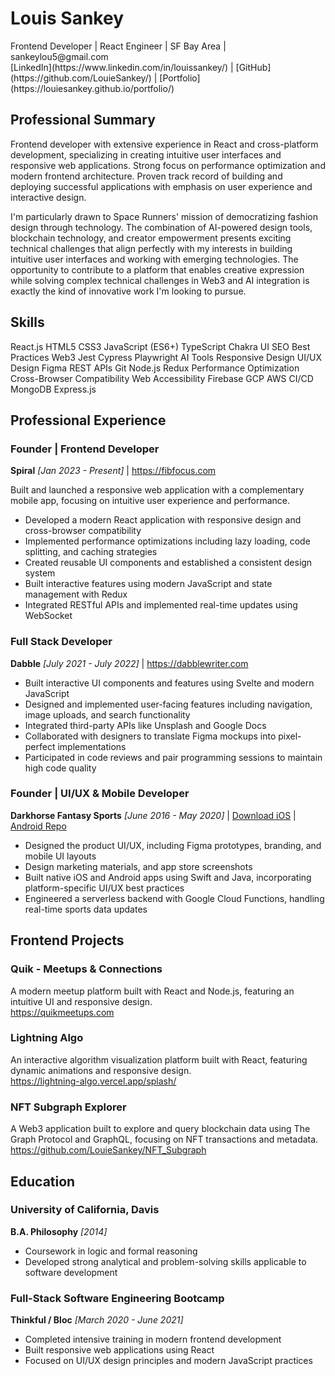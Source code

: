 # Louis Sankey
<div class="contact-info">
<div class="contact-details">
Frontend Developer | React Engineer | SF Bay Area | sankeylou5@gmail.com
</div>
<div class="profile-links">
[LinkedIn](https://www.linkedin.com/in/louissankey/) |
[GitHub](https://github.com/LouieSankey/) |
[Portfolio](https://louiesankey.github.io/portfolio/)
</div>
</div>

## Professional Summary
Frontend developer with extensive experience in React and cross-platform development, specializing in creating intuitive user interfaces and responsive web applications. Strong focus on performance optimization and modern frontend architecture. Proven track record of building and deploying successful applications with emphasis on user experience and interactive design.

I'm particularly drawn to Space Runners' mission of democratizing fashion design through technology. The combination of AI-powered design tools, blockchain technology, and creator empowerment presents exciting technical challenges that align perfectly with my interests in building intuitive user interfaces and working with emerging technologies. The opportunity to contribute to a platform that enables creative expression while solving complex technical challenges in Web3 and AI integration is exactly the kind of innovative work I'm looking to pursue.

## Skills
<div class="skills">
<span class="skill">React.js</span>
<span class="skill">HTML5</span>
<span class="skill">CSS3</span>
<span class="skill">JavaScript (ES6+)</span>
<span class="skill">TypeScript</span>
<span class="skill">Chakra UI</span>
<span class="skill">SEO Best Practices</span>
<span class="skill">Web3</span>
<span class="skill">Jest</span>
<span class="skill">Cypress</span>
<span class="skill">Playwright</span>
<span class="skill">AI Tools</span>
<span class="skill">Responsive Design</span>
<span class="skill">UI/UX Design</span>
<span class="skill">Figma</span>
<span class="skill">REST APIs</span>
<span class="skill">Git</span>
<span class="skill">Node.js</span>
<span class="skill">Redux</span>
<span class="skill">Performance Optimization</span>
<span class="skill">Cross-Browser Compatibility</span>
<span class="skill">Web Accessibility</span>
<span class="skill">Firebase</span>
<span class="skill">GCP</span>
<span class="skill">AWS</span>
<span class="skill">CI/CD</span>
<span class="skill">MongoDB</span>
<span class="skill">Express.js</span>
</div>

## Professional Experience

### Founder | Frontend Developer
**Spiral** *[Jan 2023 - Present]* | <a class="inline-link" href="https://fibfocus.com/?ref=resume">https://fibfocus.com</a>

Built and launched a responsive web application with a complementary mobile app, focusing on intuitive user experience and performance.

- Developed a modern React application with responsive design and cross-browser compatibility
- Implemented performance optimizations including lazy loading, code splitting, and caching strategies
- Created reusable UI components and established a consistent design system
- Built interactive features using modern JavaScript and state management with Redux
- Integrated RESTful APIs and implemented real-time updates using WebSocket

### Full Stack Developer
**Dabble** *[July 2021 - July 2022]* | <a class="inline-link" href="https://www.dabblewriter.com">https://dabblewriter.com</a>

- Built interactive UI components and features using Svelte and modern JavaScript
- Designed and implemented user-facing features including navigation, image uploads, and search functionality
- Integrated third-party APIs like Unsplash and Google Docs
- Collaborated with designers to translate Figma mockups into pixel-perfect implementations
- Participated in code reviews and pair programming sessions to maintain high code quality

### Founder | UI/UX & Mobile Developer
**Darkhorse Fantasy Sports** *[June 2016 - May 2020]* | <a class="inline-link" href="https://testflight.apple.com/join/VvpAAjmW">Download iOS</a> | <a class="inline-link" href="https://github.com/LouieSankey/Darkhorse_Android_V2">Android Repo</a>

- Designed the product UI/UX, including Figma prototypes, branding, and mobile UI layouts
- Design marketing materials, and app store screenshots
- Built native iOS and Android apps using Swift and Java, incorporating platform-specific UI/UX best practices
- Engineered a serverless backend with Google Cloud Functions, handling real-time sports data updates

## Frontend Projects

### Quik - Meetups & Connections
A modern meetup platform built with React and Node.js, featuring an intuitive UI and responsive design.  
<a class="inline-link" href="https://quikmeetups.com?ref=resume">https://quikmeetups.com</a>

### Lightning Algo
An interactive algorithm visualization platform built with React, featuring dynamic animations and responsive design.  
<a class="inline-link" href="https://lightning-algo.vercel.app/splash/?ref=resume">https://lightning-algo.vercel.app/splash/</a>


### NFT Subgraph Explorer
A Web3 application built to explore and query blockchain data using The Graph Protocol and GraphQL, focusing on NFT transactions and metadata.  
<a class="inline-link" href="https://github.com/LouieSankey/NFT_Subgraph">https://github.com/LouieSankey/NFT_Subgraph</a>

## Education

### University of California, Davis
**B.A. Philosophy** *[2014]*

- Coursework in logic and formal reasoning
- Developed strong analytical and problem-solving skills applicable to software development

### Full-Stack Software Engineering Bootcamp
**Thinkful / Bloc** *[March 2020 - June 2021]*

- Completed intensive training in modern frontend development
- Built responsive web applications using React
- Focused on UI/UX design principles and modern JavaScript practices
